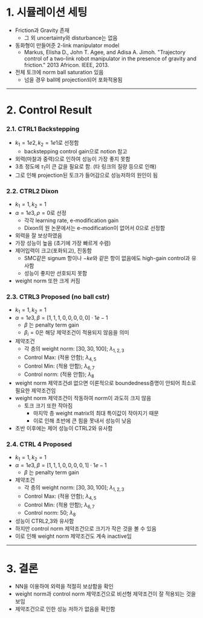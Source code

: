 
# 1. 시뮬레이션 세팅
- Friction과 Gravity 존재
	- 그 외 uncertainty와 disturbance는 없음
- 동화형이 만들어준 2-link manipulator model
	- Markus, Elisha D., John T. Agee, and Adisa A. Jimoh. "Trajectory control of a two-link robot manipulator in the presence of gravity and friction." 2013 Africon. IEEE, 2013.
- 전체 토크에 norm ball saturation 있음
	- 넘을 경우 ball에 projection되어 포화적용됨

---

# 2. Control Result

### 2.1. CTRL1 Backstepping
- $k_1=1e2, k_2=1e1$로 선정함
	- backstepping control gain으로 notion 참고
- 외력(마찰과 중력)으로 인하여 성능이 가장 좋지 못함
- 3초 정도에 $\tau_1$이 큰 값을 필요로 함. (타 링크의 질량 등으로 인해)
- 그로 인해 projection된 토크가 들어감으로 성능저하의 원인이 됨

### 2.2. CTRL2 Dixon
- $k_1=1, k_2=1$
- $\alpha = 1e3, \rho=0$로 선정
	- 각각 learning rate, e-modification gain
	- Dixon의 원 논문에서는 e-modification이 없어서 $0$으로 선정함
- 외력을 잘 보상하였음
- 가장 성능이 높음 (초기에 가장 빠르게 수렴)
- 제어입력이 크고(포화되고), 진동함
	- SMC같은 signum 항이나 $-ke$와 같은 항이 없음에도 high-gain control과 유사함
	- 성능이 좋지만 선호되지 못함
- weight norm 또한 크게 커짐

### 2.3. CTRL3 Proposed (no ball cstr)
- $k_1=1, k_2=1$
- $\alpha = 1e3, \beta = [1,1,1,0,0,0,0,0]\cdot 1e-1$
	- $\beta$ 는 penalty term gain
	- $\beta_i=0$은 해당 제약조건이 적용되지 않음을 의미
- 제약조건
	- 각 층의 weight norm: $[30,30,100]$; $\lambda_{1,2,3}$
	- Control Max: (적용 안함); $\lambda_{4,5}$
	- Control Min: (적용 안함); $\lambda_{6,7}$
	- Control norm: (적용 안함); $\lambda_{8}$
- weight norm 제약조건dl 없으면 이론적으로 boundedness증명이 안되어 최소로 필요한 제약조건임
- weight norm 제약조건이 작동하여 norm이 과도히 크지 않음
	- 토크 크기 또한 작아짐
		- 마지막 층 weight matrix의 최대 특이값이 작아지기 때문
		- 이로 인해 초반에 큰 힘을 못내서 성능이 낮음
- 초반 이후에는 제어 성능이 CTRL2와 유사함

### 2.4. CTRL 4 Proposed
- $k_1=1, k_2=1$
- $\alpha = 1e3, \beta = [1,1,1,0,0,0,0,1]\cdot 1e-1$
	- $\beta$ 는 penalty term gain
- 제약조건
	- 각 층의 weight norm: $[30,30,100]$; $\lambda_{1,2,3}$
	- Control Max: (적용 안함); $\lambda_{4,5}$
	- Control Min: (적용 안함); $\lambda_{6,7}$
	- Control norm: $50$; $\lambda_{8}$
- 성능이 CTRL2,3와 유사함
- 하지만 control norm 제약조건으로 크기가 작은 것을 볼 수 있음
- 이로 인해 weight norm 제약조건도 계속 inactive임

---

# 3. 결론
- NN을 이용하여 외력을 적절히 보상함을 확인
- weight norm과 control norm 제약조건으로 비선형 제약조건이 잘 적용되는 것을 보임
- 제약조건으로 인한 성능 저하가 없음을 확인함




